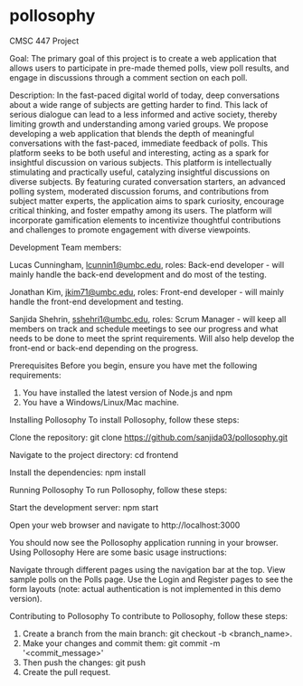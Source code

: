 # pollosophy
CMSC 447 Project

Goal: The primary goal of this project is to create a web application that allows users to participate in pre-made themed polls, view poll results, and engage in discussions through a comment section on each poll.

Description: In the fast-paced digital world of today, deep conversations about a wide range of subjects are getting harder to find. This lack of serious dialogue can lead to a less informed and active society, thereby limiting growth and understanding among varied groups. We propose developing a web application that blends the depth of meaningful conversations with the fast-paced, immediate feedback of polls. This platform seeks to be both useful and interesting, acting as a spark for insightful discussion on various subjects.
This platform is intellectually stimulating and practically useful, catalyzing insightful discussions on diverse subjects. By featuring curated conversation starters, an advanced polling system, moderated discussion forums, and contributions from subject matter experts, the application aims to spark curiosity, encourage critical thinking, and foster empathy among its users. The platform will incorporate gamification elements to incentivize thoughtful contributions and challenges to promote engagement with diverse viewpoints. 

Development Team members:

Lucas Cunningham, lcunnin1@umbc.edu, roles: Back-end developer - will mainly handle the back-end development and do most of the testing.

Jonathan Kim, jkim71@umbc.edu, roles: Front-end developer - will mainly handle the front-end development and testing.

Sanjida Shehrin, sshehri1@umbc.edu, roles: Scrum Manager - will keep all members on track and schedule meetings to see our progress and what needs to be done to meet the sprint requirements. Will also help develop the front-end or back-end depending on the progress.

Prerequisites
Before you begin, ensure you have met the following requirements:

1. You have installed the latest version of Node.js and npm
2. You have a Windows/Linux/Mac machine.

Installing Pollosophy
To install Pollosophy, follow these steps:

Clone the repository:
git clone https://github.com/sanjida03/pollosophy.git

Navigate to the project directory:
cd frontend

Install the dependencies:
npm install

Running Pollosophy
To run Pollosophy, follow these steps:

Start the development server:
npm start

Open your web browser and navigate to http://localhost:3000

You should now see the Pollosophy application running in your browser.
Using Pollosophy
Here are some basic usage instructions:

Navigate through different pages using the navigation bar at the top.
View sample polls on the Polls page.
Use the Login and Register pages to see the form layouts (note: actual authentication is not implemented in this demo version).

Contributing to Pollosophy
To contribute to Pollosophy, follow these steps:

1. Create a branch from the main branch: git checkout -b <branch_name>.
2. Make your changes and commit them: git commit -m '<commit_message>'
3. Then push the changes: git push
4. Create the pull request.
